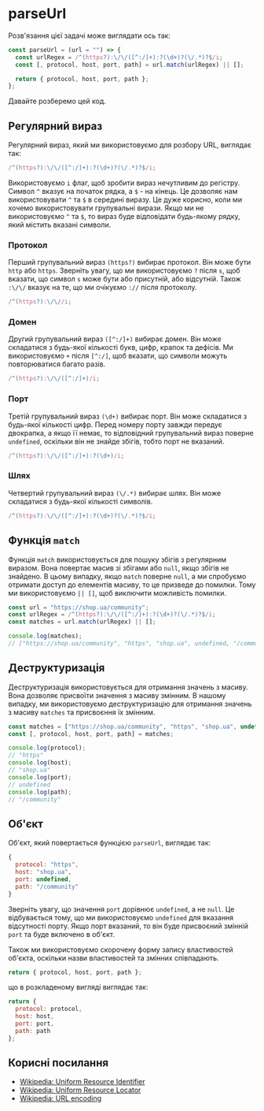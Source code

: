 # parseUrl

Розв'язання цієї задачі може виглядати ось так:

```js
const parseUrl = (url = "") => {
  const urlRegex = /^(https?):\/\/([^:/]+):?(\d+)?(\/.*)?$/i;
  const [, protocol, host, port, path] = url.match(urlRegex) || [];

  return { protocol, host, port, path };
};
```

Давайте розберемо цей код.

## Регулярний вираз

Регулярний вираз, який ми використовуємо для розбору URL, виглядає так:

```js
/^(https?):\/\/([^:/]+):?(\d+)?(\/.*)?$/i;
```

Використовуємо `i` флаг, щоб зробити вираз нечутливим до регістру. Символ `^` вказує на початок рядка, а `$` - на кінець. Це дозволяє нам використовувати `^` та `$` в середині виразу. Це дуже корисно, коли ми хочемо використовувати групувальні вирази. Якщо ми не використовуємо `^` та `$`, то вираз буде відповідати будь-якому рядку, який містить вказані символи.

### Протокол

Перший групувальний вираз `(https?)` вибирає протокол. Він може бути `http` або `https`. Зверніть увагу, що ми використовуємо `?` після `s`, щоб вказати, що символ `s` може бути або присутній, або відсутній. Також `:\/\/` вказує на те, що ми очікуємо `://` після протоколу.

```js
/^(https?):\/\//i;
```

### Домен

Другий групувальний вираз `([^:/]+)` вибирає домен. Він може складатися з будь-якої кількості букв, цифр, крапок та дефісів. Ми використовуємо `+` після `[^:/]`, щоб вказати, що символи можуть повторюватися багато разів.

```js
/^(https?):\/\/([^:/]+)/i;
```

### Порт

Третій групувальний вираз `(\d+)` вибирає порт. Він може складатися з будь-якої кількості цифр. Перед номеру порту завжди передує двокрапка, а якщо її немає, то відповідний групувальний вираз поверне `undefined`, оскільки він не знайде збігів, тобто порт не вказаний.

```js
/^(https?):\/\/([^:/]+):?(\d+)/i;
```

### Шлях

Четвертий групувальний вираз `(\/.*)` вибирає шлях. Він може складатися з будь-якої кількості символів.

```js
/^(https?):\/\/([^:/]+):?(\d+)?(\/.*)?$/i;
```

## Функція `match`

Функція `match` використовується для пошуку збігів з регулярним виразом. Вона повертає масив зі збігами або `null`, якщо збігів не знайдено. В цьому випадку, якщо `match` поверне `null`, а ми спробуємо отримати доступ до елементів масиву, то це призведе до помилки. Тому ми використовуємо `|| []`, щоб виключити можливість помилки.

```js
const url = "https://shop.ua/community";
const urlRegex = /^(https?):\/\/([^:/]+):?(\d+)?(\/.*)?$/i;
const matches = url.match(urlRegex) || [];

console.log(matches);
// ["https://shop.ua/community", "https", "shop.ua", undefined, "/community"]
```

## Деструктуризація

Деструктуризація використовується для отримання значень з масиву. Вона дозволяє присвоїти значення з масиву змінним. В нашому випадку, ми використовуємо деструктуризацію для отримання значень з масиву `matches` та присвоєння їх змінним.

```js
const matches = ["https://shop.ua/community", "https", "shop.ua", undefined, "/community"];
const [, protocol, host, port, path] = matches;

console.log(protocol);
// "https"
console.log(host);
// "shop.ua"
console.log(port);
// undefined
console.log(path);
// "/community"
```

## Об'єкт

Об'єкт, який повертається функцією `parseUrl`, виглядає так:

```js
{
  protocol: "https",
  host: "shop.ua",
  port: undefined,
  path: "/community"
}
```

Зверніть увагу, що значення `port` дорівнює `undefined`, а не `null`. Це відбувається тому, що ми використовуємо `undefined` для вказання відсутності порту. Якщо порт вказаний, то він буде присвоєний змінній `port` та буде включено в об'єкт.

Також ми використовуємо скорочену форму запису властивостей об'єкта, оскільки назви властивостей та змінних співпадають.

```js
return { protocol, host, port, path };
```

що в розкладеному вигляді виглядає так:

```js
return {
  protocol: protocol,
  host: host,
  port: port,
  path: path
};
```

## Корисні посилання

- [Wikipedia: Uniform Resource Identifier](https://en.wikipedia.org/wiki/Uniform_Resource_Identifier)
- [Wikipedia: Uniform Resource Locator](https://en.wikipedia.org/wiki/Uniform_Resource_Locator)
- [Wikipedia: URL encoding](https://en.wikipedia.org/wiki/Percent-encoding)
